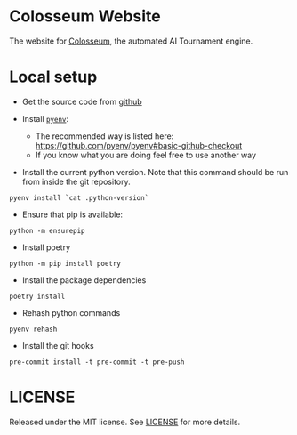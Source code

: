 # Colosseum Website

The website for [Colosseum](https://colosseum.website), the automated AI Tournament engine.

# Local setup

- Get the source code from [github](https://github.com/h3nnn4n/colosseum_website)

- Install [`pyenv`](https://github.com/pyenv/pyenv):
  - The recommended way is listed here: https://github.com/pyenv/pyenv#basic-github-checkout
  - If you know what you are doing feel free to use another way

- Install the current python version. Note that this command should be run from inside the git repository.
```
pyenv install `cat .python-version`
```

- Ensure that pip is available:
```
python -m ensurepip
```

- Install poetry
```
python -m pip install poetry
```

- Install the package dependencies
```
poetry install
```

- Rehash python commands
```
pyenv rehash
```

- Install the git hooks
```
pre-commit install -t pre-commit -t pre-push
```

# LICENSE

Released under the MIT license. See [LICENSE](LICENSE) for more details.
